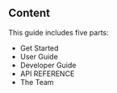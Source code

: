 ## Content

This guide includes five parts:

- Get Started
- User Guide
- Developer Guide
- API REFERENCE
- The Team
